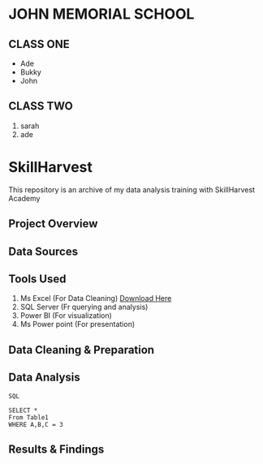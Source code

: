 # JOHN MEMORIAL SCHOOL

## CLASS ONE
- Ade
- Bukky
- John


## CLASS TWO
1. sarah
2. ade









































# SkillHarvest
This repository is an archive of my data analysis training with SkillHarvest Academy

## Project Overview


## Data Sources

## Tools Used
1. Ms Excel (For Data Cleaning) [Download Here](https://.www.microsoft.com)
2. SQL Server (Fr querying and analysis)
3. Power BI (For visualization)
4. Ms Power point (For presentation)

## Data Cleaning & Preparation

## Data Analysis

```
SQL

SELECT *
From Table1
WHERE A,B,C = 3

```

## Results & Findings

#
